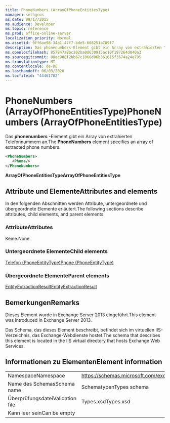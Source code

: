 ```yaml
---
title: PhoneNumbers (ArrayOfPhoneEntitiesType)
manager: sethgros
ms.date: 09/17/2015
ms.audience: Developer
ms.topic: reference
ms.prod: office-online-server
localization_priority: Normal
ms.assetid: 9ff6ae98-34a1-47f7-bde5-608251a789f7
description: Das phonenumbers-Element gibt ein Array von extrahierten Telefonnummern an.
ms.openlocfilehash: 857847a8bc202ba0d630915ac10f197264d840a3
ms.sourcegitcommit: 88ec988f2bb67c1866d06b361615f3674a24e795
ms.translationtype: MT
ms.contentlocale: de-DE
ms.lasthandoff: 06/03/2020
ms.locfileid: "44461702"
---
```

# <a name="phonenumbers-arrayofphoneentitiestype"></a><span data-ttu-id="207ca-103">PhoneNumbers (ArrayOfPhoneEntitiesType)</span><span class="sxs-lookup"><span data-stu-id="207ca-103">PhoneNumbers (ArrayOfPhoneEntitiesType)</span></span>

<span data-ttu-id="207ca-104">Das **phonenumbers** -Element gibt ein Array von extrahierten Telefonnummern an.</span><span class="sxs-lookup"><span data-stu-id="207ca-104">The **PhoneNumbers** element specifies an array of extracted phone numbers.</span></span> 
  
```XML
<PhoneNumbers>
   <Phone/>
</PhoneNumbers>
```

 <span data-ttu-id="207ca-105">**ArrayOfPhoneEntitiesType**</span><span class="sxs-lookup"><span data-stu-id="207ca-105">**ArrayOfPhoneEntitiesType**</span></span>
## <a name="attributes-and-elements"></a><span data-ttu-id="207ca-106">Attribute und Elemente</span><span class="sxs-lookup"><span data-stu-id="207ca-106">Attributes and elements</span></span>

<span data-ttu-id="207ca-107">In den folgenden Abschnitten werden Attribute, untergeordnete und übergeordnete Elemente erläutert.</span><span class="sxs-lookup"><span data-stu-id="207ca-107">The following sections describe attributes, child elements, and parent elements.</span></span>
  
### <a name="attributes"></a><span data-ttu-id="207ca-108">Attribute</span><span class="sxs-lookup"><span data-stu-id="207ca-108">Attributes</span></span>

<span data-ttu-id="207ca-109">Keine.</span><span class="sxs-lookup"><span data-stu-id="207ca-109">None.</span></span>
  
### <a name="child-elements"></a><span data-ttu-id="207ca-110">Untergeordnete Elemente</span><span class="sxs-lookup"><span data-stu-id="207ca-110">Child elements</span></span>

[<span data-ttu-id="207ca-111">Telefon (PhoneEntityType)</span><span class="sxs-lookup"><span data-stu-id="207ca-111">Phone (PhoneEntityType)</span></span>](phone-phoneentitytype.md)
  
### <a name="parent-elements"></a><span data-ttu-id="207ca-112">Übergeordnete Elemente</span><span class="sxs-lookup"><span data-stu-id="207ca-112">Parent elements</span></span>

[<span data-ttu-id="207ca-113">EntityExtractionResult</span><span class="sxs-lookup"><span data-stu-id="207ca-113">EntityExtractionResult</span></span>](entityextractionresult.md)
  
## <a name="remarks"></a><span data-ttu-id="207ca-114">Bemerkungen</span><span class="sxs-lookup"><span data-stu-id="207ca-114">Remarks</span></span>

<span data-ttu-id="207ca-115">Dieses Element wurde in Exchange Server 2013 eingeführt.</span><span class="sxs-lookup"><span data-stu-id="207ca-115">This element was introduced in Exchange Server 2013.</span></span>
  
<span data-ttu-id="207ca-116">Das Schema, das dieses Element beschreibt, befindet sich im virtuellen IIS-Verzeichnis, das Exchange-Webdienste hostet.</span><span class="sxs-lookup"><span data-stu-id="207ca-116">The schema that describes this element is located in the IIS virtual directory that hosts Exchange Web Services.</span></span>
  
## <a name="element-information"></a><span data-ttu-id="207ca-117">Informationen zu Elementen</span><span class="sxs-lookup"><span data-stu-id="207ca-117">Element information</span></span>

|||
|:-----|:-----|
|<span data-ttu-id="207ca-118">Namespace</span><span class="sxs-lookup"><span data-stu-id="207ca-118">Namespace</span></span>  <br/> |https://schemas.microsoft.com/exchange/services/2006/types  <br/> |
|<span data-ttu-id="207ca-119">Name des Schemas</span><span class="sxs-lookup"><span data-stu-id="207ca-119">Schema name</span></span>  <br/> |<span data-ttu-id="207ca-120">Schematypen</span><span class="sxs-lookup"><span data-stu-id="207ca-120">Types schema</span></span>  <br/> |
|<span data-ttu-id="207ca-121">Überprüfungsdatei</span><span class="sxs-lookup"><span data-stu-id="207ca-121">Validation file</span></span>  <br/> |<span data-ttu-id="207ca-122">Types.xsd</span><span class="sxs-lookup"><span data-stu-id="207ca-122">Types.xsd</span></span>  <br/> |
|<span data-ttu-id="207ca-123">Kann leer sein</span><span class="sxs-lookup"><span data-stu-id="207ca-123">Can be empty</span></span>  <br/> ||
   

